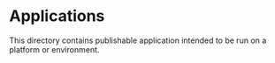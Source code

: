 # Applications

This directory contains publishable application intended to be run on a platform or environment.